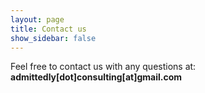 ```yaml
---
layout: page
title: Contact us
show_sidebar: false
---
```


Feel free to contact us with any questions at: **admittedly[dot]consulting[at]gmail.com**
